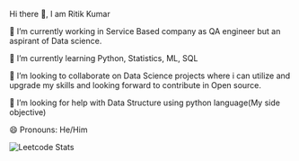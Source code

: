 Hi there 👋, I am Ritik Kumar

🔭 I’m currently working in Service Based company as QA engineer but an aspirant of Data science.

🌱 I’m currently learning Python, Statistics, ML, SQL

👯 I’m looking to collaborate on Data Science projects where i can utilize and upgrade my skills and looking forward to contribute in Open source.

🤔 I’m looking for help with Data Structure using python language(My side objective)

😄 Pronouns: He/Him

<!--
**Ritik-06101997/Ritik-06101997** is a ✨ _special_ ✨ repository because its `README.md` (this file) appears on your GitHub profile.

Here are some ideas to get you started:

- 🔭 I’m currently working on ...
- 🌱 I’m currently learning ...
- 👯 I’m looking to collaborate on ...
- 🤔 I’m looking for help with ...
- 💬 Ask me about ...
- 📫 How to reach me: ...
- 😄 Pronouns: ...
- ⚡ Fun fact: ...
-->
![Leetcode Stats](https://leetcard.jacoblin.cool/Ritik-06101997?ext=heatmap)
